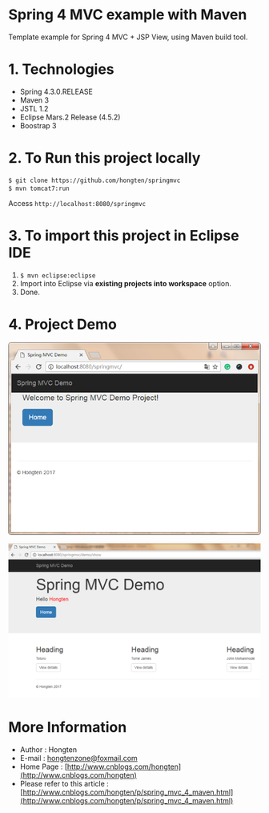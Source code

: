 # Spring 4 MVC example with Maven
Template example for Spring 4 MVC + JSP View, using Maven build tool.

# 1. Technologies
* Spring 4.3.0.RELEASE
* Maven 3
* JSTL 1.2
* Eclipse Mars.2 Release (4.5.2)
* Boostrap 3

# 2. To Run this project locally
```shell
$ git clone https://github.com/hongten/springmvc
$ mvn tomcat7:run
```
Access ```http://localhost:8080/springmvc```

# 3. To import this project in Eclipse IDE
1. ```$ mvn eclipse:eclipse```
2. Import into Eclipse via **existing projects into workspace** option.
3. Done. 


# 4. Project Demo

![Example](https://github.com/Hongten/springmvc/blob/master/images/demo_home.png)

![Example](https://github.com/Hongten/springmvc/blob/master/images/demo_home_hongten.png)


# More Information

* Author                       : Hongten
* E-mail                       : [hongtenzone@foxmail.com](mailto:hongtenzone@foxmail.com)
* Home Page                    : [http://www.cnblogs.com/hongten](http://www.cnblogs.com/hongten)
* Please refer to this article : [http://www.cnblogs.com/hongten/p/spring_mvc_4_maven.html](http://www.cnblogs.com/hongten/p/spring_mvc_4_maven.html)
